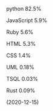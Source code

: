 python 82.5%

JavaScript 5.9%

Ruby 5.6%

HTML 5.3%

CSS 1.4%

UML 0.18%

TSQL 0.03%

Rust 0.09%

(2020-12-15)
